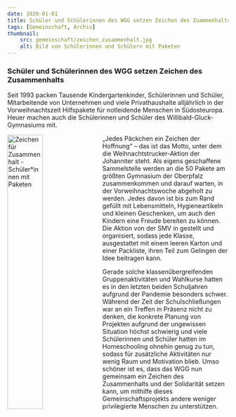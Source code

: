 ```yaml
---
date: 2020-01-01
title: Schüler und Schülerinnen des WGG setzen Zeichen des Zuammenhalts
tags: [Gemeinschaft, Archiv]
thumbnail: 
    src: gemeinschaft/zeichen_zusammenhalt.jpg
    alt: Bild von Schülerinnen und Schülern mit Paketen
---
```


<h3>
    Schüler und Schülerinnen des WGG setzen Zeichen des Zusammenhalts
</h3>

<p>
    Seit 1993 packen Tausende Kindergartenkinder, Schülerinnen und Schüler, Mitarbeitende von Unternehmen und viele 
    Privathaushalte alljährlich in der Vorweihnachtszeit Hilfspakete für notleidende Menschen in Südosteuropa. Heuer 
    machen auch die Schülerinnen und Schüler des Willibald-Gluck-Gymnasiums mit.

</p>

<img src="images/gemeinschaft/zeichen_zusammenhalt.jpg" alt="Zeichen für Zusammenhalt - Schüler*innen mit Paketen" style="float: left; margin-right: 15px; width: 40%; margin-bottom: 15px"></img>

„Jedes Päckchen ein Zeichen der Hoffnung“ – das ist das Motto, unter dem die Weihnachtstrucker-Aktion der Johanniter 
steht. Als eigens geschaffene Sammelstelle werden an die 50 Pakete am größten Gymnasium der Oberpfalz zusammenkommen 
und darauf warten, in der Vorweihnachtswoche abgeholt zu werden. Jedes davon ist bis zum Rand gefüllt mit Lebensmitteln, 
Hygieneartikeln und kleinen Geschenken, um auch den Kindern eine Freude bereiten zu können. Die Aktion von der SMV in 
gestellt und organisiert, sodass jede Klasse, ausgestattet mit einem leeren Karton und einer Packliste, ihren Teil zum 
Gelingen der Idee beitragen kann.

Gerade solche klassenübergreifenden Gruppenaktivitäten und Wahlkurse hatten es in den letzten beiden Schuljahren 
aufgrund der Pandemie besonders schwer. Während der Zeit der Schulschließungen war an ein Treffen in Präsenz nicht zu denken, 
die konkrete Planung von Projekten aufgrund der ungewissen Situation höchst schwierig und viele Schülerinnen und Schüler 
hatten im Homeschooling ohnehin genug zu tun, sodass für zusätzliche Aktivitäten nur wenig Raum und Motivation blieb. 
Umso schöner ist es, dass das WGG nun gemeinsam ein Zeichen des Zusammenhalts und der Solidarität setzen kann, um mithilfe 
dieses Gemeinschaftsprojekts andere weniger privilegierte Menschen zu unterstützen.
